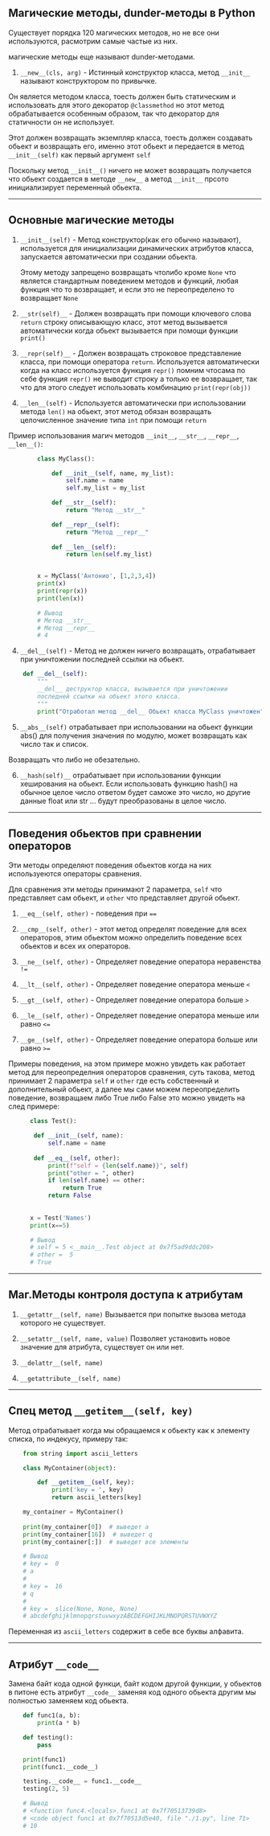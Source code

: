 Магические методы, dunder-методы в Python
---

Существует порядка 120 магических методов, но не все они используются,
расмотрим самые частые из них.

магические методы еще называют dunder-методами.

1) `__new__(cls, arg)` - Истинный конструктор класса, метод `__init__`
называют конструктором по привычке.
   
Он является методом класса, тоесть должен быть статическим и использовать
для этого декоратор `@classmethod` но этот метод обрабатывается особенным
образом, так что декоратор для статичности он не использует.

Этот должен возвращать экземпляр класса, тоесть должен создавать обьект 
и возвращать его, именно этот обьект и передается в метод `__init__(self)`
как первый аргумент `self`

Поскольку метод `__init__()` ничего не может возвращать получается что 
обьект создается в методе `__new__` а метод `__init__` прсото инициализирует
переменный обьекта.

---

Основные магические методы
---

1) `__init__(self)` - Метод конструктор(как его обычно называют), 
   используется для инициализации динамических атрибутов класса, 
   запускается автоматически при создании обьекта.
   
   Этому методу запрещено возвращать чтолибо кроме `None` что является
   стандартным поведением методов и функций, любая функция что то 
   возвращает, и если это не переопределено то возвращает `None`

2) `__str(self)__` - Должен возвращать при помощи ключевого слова
`return` строку описывающую класс, этот метод вызывается автоматически 
   когда обьект вызывается при помощи функции `print()`
   
2) `__repr(self)__` - Должен возвращать строковое представление класса,
при помощи оператора `return`. Используется автоматически когда на 
   класс используется функция `repr()` помним чтосама по себе функция 
   `repr()` не выводит строку а только ее возвращает, так что для этого 
   следует использовать комбинацию `print(repr(obj))`

3) `__len__(self)` - Используется автоматически при использовании метода
`len()` на обьект, этот метод обязан возвращать целочисленное значение
типа `int` при помощи `return`

Пример использования магич методов `__init__`, `__str__`, `__repr__`, 
`__len__()`:

```python
        class MyClass():

            def __init__(self, name, my_list):
                self.name = name
                self.my_list = my_list

            def __str__(self):
                return "Метод __str__"

            def __repr__(self):
                return "Метод __repr__"
   
            def __len__(self):
                return len(self.my_list)


        x = MyClass('Антонио', [1,2,3,4])
        print(x)
        print(repr(x))
        print(len(x))

        # Вывод
        # Метод __str__
        # Метод __repr__
        # 4
```

4) `__del__(self)` - Метод не должен ничего возвращать, отрабатывает при 
   уничтожении последней ссылки на обьект.
   
```python
    def __del__(self):
        """
        __del__ деструктор класса, вызывается при уничтожении
        последней ссылки на обьект этого класса.
        """
        print("Отработал метод __del__ Обьект класса MyClass уничтожен")
```

5) `__abs__(self)` отрабатывает при использовании на обьект функции abs()
для получения значения по модулю, может возвращать как число так и список.
   
Возвращать что либо не обезательно.

6) `__hash(self)__` отрабатывает при использовании функции хеширования на 
   обьект. Если использовать функцию hash() на обычное целое число ответом
   будет саможе это число, но другие данные float или str ... будут 
   преобразованы в целое число.

---   

Поведения обьектов при сравнении операторов
---

Эти методы определяют поведения обьектов когда на них используеются 
операторы сравнения.

Для сравнения эти методы принимают 2 параметра, `self` что представляет 
сам обьект, и `other` что представляет другой обьект.

1) `__eq__(self, other)` - поведения при `==`

2) `__cmp__(self, other)` - этот метод определят поведение для всех 
операторов, этим обьектом можно определить поведение всех обьектов
и всех их операторов.

3) `__ne__(self, other)` - Определяет поведение оператора 
   неравенства `!=`

4) `__lt__(self, other)` - Определяет поведение оператора меньше `<`

5) `__gt__(self, other)` - Определяет поведение оператора больше `>`

6) `__le__(self, other)` - Определяет поведение оператора меньше
    или равно `<=`

7) `__ge__(self, other)` - Определяет поведение оператора больше
    или равно `>=`

Примеры поведения, на этом примере можно увидеть как работает метод для 
переопределния операторов сравнения, суть такова, метод принимает 
2 параметра `self` и `other` где есть собственный и дополнительный 
обьект, а далее мы сами можем переопределить поведение, возвращаем либо 
True либо False это можно увидеть на след примере:

```python
      class Test():

       def __init__(self, name):
           self.name = name
   
       def __eq__(self, other):
           print(f"self = {len(self.name)}", self)
           print("other = ", other)
           if len(self.name) == other:
               return True
           return False
   
   
      x = Test('Names')
      print(x==5)

      # Вывод
      # self = 5 <__main__.Test object at 0x7f5ad9ddc208>
      # other =  5
      # True
```

---

Маг.Методы контроля доступа к атрибутам
---

1) `__getattr__(self, name)` Вызывается при попытке вызова метода 
   которого не существует.

2) `__setattr__(self, name, value)` Позволяет установить новое значение
   для атрибута, существует он или нет.

3) `__delattr__(self, name)` 

4) `__getattribute__(self, name)` 

---

Спец метод `__getitem__(self, key)`
---
Метод отрабатывает когда мы обращаемся к обьекту как к элементу списка,
по индекусу, примеру так:

```python
    from string import ascii_letters

    class MyContainer(object):

        def __getitem__(self, key):
            print('key = ', key)
            return ascii_letters[key]

    my_container = MyContainer()
    
    print(my_container[0])  # выведет a
    print(my_container[16])  # выведет q
    print(my_container[:])  # выведет все элементы

    # Вывод
    # key =  0
    # a
    # 
    # key =  16
    # q
    # 
    # key =  slice(None, None, None)
    # abcdefghijklmnopqrstuvwxyzABCDEFGHIJKLMNOPQRSTUVWXYZ
```

Переменная из `ascii_letters` содержит в себе все буквы алфавита.

---

Атрибут `__code__`
---
Замена байт кода одной функци, байт кодом другой функции, у обьектов в 
питоне есть атрибут `__code__` заменяя код одного обьекта другим мы 
полностью заменяем код обьекта.

```python
    def func1(a, b):
        print(a * b)

    def testing():
        pass

    print(func1)
    print(func1.__code__)

    testing.__code__ = func1.__code__
    testing(2, 5)

    # Вывод
    # <function func4.<locals>.func1 at 0x7f70513739d8>
    # <code object func1 at 0x7f70513d5e40, file "./1.py", line 71>
    # 10
```
















